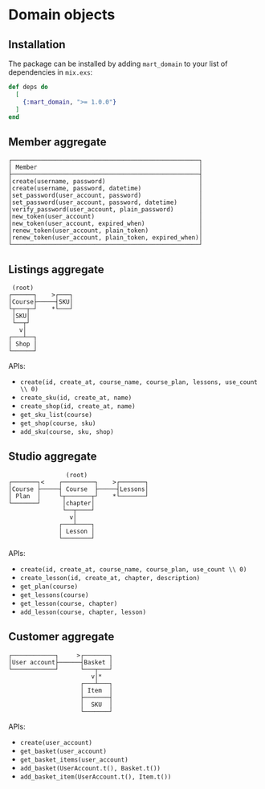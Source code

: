 # Domain objects

## Installation

The package can be installed by adding `mart_domain` to your list of
dependencies in `mix.exs`:

```elixir
def deps do
  [
    {:mart_domain, ">= 1.0.0"}
  ]
end
```

## Member aggregate

```
┌────────────────────────────────────────────────────┐
│ Member                                             │
├────────────────────────────────────────────────────┤
│create(username, password)                          │
│create(username, password, datetime)                │
│set_password(user_account, password)                │
│set_password(user_account, password, datetime)      │
│verify_password(user_account, plain_password)       │
│new_token(user_account)                             │
│new_token(user_account, expired_when)               │
│renew_token(user_account, plain_token)              │
│renew_token(user_account, plain_token, expired_when)│
└────────────────────────────────────────────────────┘
```

## Listings aggregate

```
 (root)
┌──────┐    >┌───┐
│Course├─────┤SKU│
└┬───┬─┘    *└───┘
 │SKU│
 └──┬┘
   v│
┌───┴──┐
│ Shop │
└──────┘
```

APIs:
- `create(id, create_at, course_name, course_plan, lessons, use_count \\ 0)`
- `create_sku(id, create_at, name)`
- `create_shop(id, create_at, name)`
- `get_sku_list(course)`
- `get_shop(course, sku)`
- `add_sku(course, sku, shop)`

## Studio aggregate

```
                (root)
┌───────┐<    ┌─────────┐    >┌───────┐
│Course ├─────┤ Course  ├─────┤Lessons│
│ Plan  │     └┬───────┬┘    *└───────┘
└───────┘      │chapter│
               └──┬────┘
                 v│
              ┌───┴────┐
              │ Lesson │
              └────────┘
```

APIs:
- `create(id, create_at, course_name, course_plan, use_count \\ 0)`
- `create_lesson(id, create_at, chapter, description)`
- `get_plan(course)`
- `get_lessons(course)`
- `get_lesson(course, chapter)`
- `add_lesson(course, chapter, lesson)`

## Customer aggregate

```
┌────────────┐     >┌───────┐
│User account├──────┤Basket │
└────────────┘      └───┬───┘
                       v│*
                    ┌───┴───┐
                    │ Item  │
                    ├───────┤
                    │  SKU  │
                    └───────┘
```

APIs:
- `create(user_account)`
- `get_basket(user_account)`
- `get_basket_items(user_account)`
- `add_basket(UserAccount.t(), Basket.t())`
- `add_basket_item(UserAccount.t(), Item.t())`
